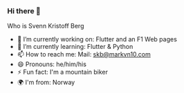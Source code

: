 ### Hi there 👋


Who is Svenn Kristoff Berg 

- 🔭 I’m currently working on: Flutter and an F1 Web pages
- 🌱 I’m currently learning: Flutter & Python 
- 📫 How to reach me: Mail: skb@markvn10.com
- 😄 Pronouns: he/him/his
- ⚡ Fun fact: I'm a mountain biker 
- 🌍 I'm from: Norway 

